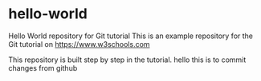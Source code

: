 # hello-world
Hello World repository for Git tutorial
This is an example repository for the Git tutorial on https://www.w3schools.com

This repository is built step by step in the tutorial.
hello this is to commit changes from github
